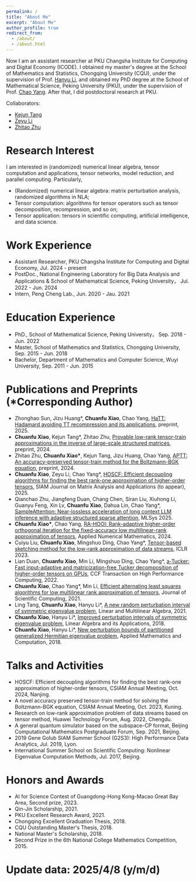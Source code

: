 ```yaml
---
permalink: /
title: "About Me"
excerpt: "About Me"
author_profile: true
redirect_from: 
  - /about/
  - /about.html
---
```


Now I am an assistant researcher at PKU Changsha Institute for Computing and Digital Economy (ICODE). I obtained my master's degree at the School of Mathematics and Statistics, Chongqing University (CQU), under the supervision of Prof. [Hanyu Li](https://faculty.cqu.edu.cn/HanyuLi/zh_CN/index.htm), and obtained my PhD degree at the School of Mathematical Science, Peking University (PKU), under the supervision of Prof. [Chao Yang](https://www.math.pku.edu.cn/teachers/yangch/english/index.html). After that, I did postdoctoral research at PKU.

Collaborators:
* [Kejun Tang](https://www.tangkejun.com/)
* [Zeyu Li](https://zeyuli.cn/)
* [Zhitao Zhu](https://www.researchgate.net/profile/Zhitao-Zhu)

Research Interest
======
I am interested in (randomized) numerical linear algebra, tensor computation and applications, tensor networks, model reduction, and parallel computing. Particularly,
* (Randomized) numerical linear algebra: matrix perturbation analysis, randomized algorithms in NLA;
* Tensor computation: algorithms for tensor operators such as tensor decomposition, recompression, and so on;
* Tensor application: tensors in scientific computing, artificial intelligence, and data science.

Work Experience
======
* Assistant Researcher, PKU Changsha Institute for Computing and Digital Economy, Jul. 2024 - present
* PostDoc., National Engineering Laboratory for Big Data Analysis and Applications & School of Mathematical Science, Peking University， Jul. 2022 - Jun. 2024
* Intern, Peng Cheng Lab., Jun. 2020 - Jau. 2021

Education Experience
======
* PhD., School of Mathematical Science, Peking University， Sep. 2018 - Jun. 2022
* Master, School of Mathematics and Statistics, Chongqing University, Sep. 2015 - Jun. 2018
* Bachelor, Department of Mathematics and Computer Science, Wuyi University, Sep. 2011 - Jun. 2015

Publications and Preprints (\*Corresponding Author)
======
* Zhonghao Sun, Jizu Huang\*, **Chuanfu Xiao**, Chao Yang, [HaTT: Hadamard avoiding TT recompression and its applications](https://arxiv.org/abs/2410.04385), preprint, 2025.
* **Chuanfu Xiao**, Kejun Tang\*, Zhitao Zhu, [Provable low-rank tensor-train approximations in the inverse of large-scale structured matrices](https://arxiv.org/abs/2501.07210), preprint, 2024.
* Zhitao Zhu, **Chuanfu Xiao\***, Kejun Tang, Jizu Huang, Chao Yang, [APTT: An accuracy-preserved tensor-train method for the Boltzmann-BGK equation](https://arxiv.org/abs/2405.12524), preprint, 2024.
* **Chuanfu Xiao**, Zeyu Li, Chao Yang\*, [HOSCF: Efficient decoupling algorithms for finding the best rank-one approximation of higher-order tensors](https://arxiv.org/abs/2403.01778), SIAM Journal on Matrix Analysis and Applications (to appear), 2025.
* Qianchao Zhu, Jiangfeng Duan, Chang Chen, Siran Liu, Xiuhong Li, Guanyu Feng, Xin Lv, **Chuanfu Xiao**, Dahua Lin, Chao Yang\*, [SampleAttention: Near-lossless acceleration of long context LLM inference with adaptive structured sparse attention](https://arxiv.org/abs/2406.15486), MLSys 2025.
* **Chuanfu Xiao\***, Chao Yang, [RA-HOOI: Rank-adaptive higher-order orthogonal iteration for the fixed-accuracy low multilinear-rank approximation of tensors](https://www.sciencedirect.com/science/article/abs/pii/S0168927424000539), Applied Numerical Mathematics, 2024.
* Cuiyu Liu, **Chuanfu Xiao**, Mingshuo Ding, Chao Yang\*, [Tensor-based sketching method for the low-rank approximation of data streams](https://arxiv.org/abs/2209.14637), ICLR 2023.
* Lian Duan, **Chuanfu Xiao**, Min Li, Mingshuo Ding, Chao Yang\*, [a-Tucker: Fast input-adaptive and matricization-free Tucker decomposition of higher-order tensors on GPUs](https://link.springer.com/article/10.1007/s42514-022-00119-7), CCF Transaction on High Performance Computing, 2022.
* **Chuanfu Xiao**, Chao Yang\*, Min Li, [Efficient alternating least squares algorithms for low multilinear rank approximation of tensors](https://link.springer.com/article/10.1007/s10915-021-01493-0), Journal of Scientific Computing, 2021.
* Ling Tang, **Chuanfu Xiao**, Hanyu Li\*, [A new random perturbation interval of symmetric eigenvalue problem](https://www.tandfonline.com/doi/full/10.1080/03081087.2019.1590301), Linear and Multilinear Algebra, 2021.
* **Chuanfu Xiao**, Hanyu Li\*, [Improved perturbation intervals of symmetric eigenvalue problem](https://www.sciencedirect.com/science/article/pii/S0024379517306547), Linear Algebra and its Applications, 2018.
* **Chuanfu Xiao**, Hanyu Li\*, [New perturbation bounds of partitioned generalized Hermitian eigenvalue problem](https://www.sciencedirect.com/science/article/abs/pii/S0096300317307725), Applied Mathematics and Computation, 2018.

Talks and Activities
======
* HOSCF: Efficient decoupling algorithms for finding the best rank-one approximation of higher-order tensors, CSIAM Annual Meeting, Oct. 2024, Nanjing.
* A novel accuracy preserved tensor-train method for solving the Boltzmann-BGK equation, CSIAM Annual Meeting, Oct. 2023, Kuning.
* Research on low-rank approximation problem of data streams based on tensor method, Huawei Technology Forum, Aug. 2022, Chengdu.
* A general quantum simulator based on the subspace-CP format, Beijing Computational Mathematics Postgraduate Forum, Sep. 2021, Beijing.
* 2019 Gene Golub SIAM Summer School (G2S3): High Performance Data Analytics, Jul. 2019, Lyon.
* International Summer School on Scientific Computing: Nonlinear Eigenvalue Computation Methods, Jul. 2017, Beijing.

Honors and Awards
======
* AI for Science Contest of Guangdong-Hong Kong-Macao Great Bay Area, Second prize, 2023.
* Qin-Jin Scholarship, 2021.
* PKU Excellent Research Award, 2021.
* Chongqing Excellent Graduation Thesis, 2018.
* CQU Outstanding Master's Thesis, 2018.
* National Master's Scholarship, 2018.
* Second Prize in the 6th National College Mathematics Competition, 2015.

Update data: 2025/4/8 (y/m/d)
======
<script type="text/javascript" id="clustrmaps" src="//clustrmaps.com/map_v2.js?d=SrYLVH-Fhq23zcr6sC0kd4-qhTDIKjW_SESl4xa2vbU&cl=ffffff&w=a"></script>
